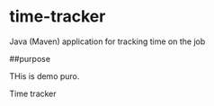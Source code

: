 # time-tracker
Java (Maven) application for tracking time on the job

##purpose

THis is demo puro. 

Time tracker
